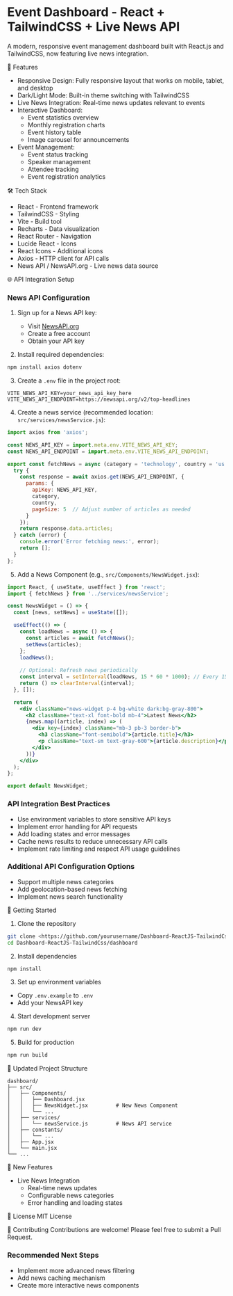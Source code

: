 # Event Dashboard - React + TailwindCSS + Live News API

A modern, responsive event management dashboard built with React.js and TailwindCSS, now featuring live news integration.

🚀 Features

- Responsive Design: Fully responsive layout that works on mobile, tablet, and desktop
- Dark/Light Mode: Built-in theme switching with TailwindCSS
- Live News Integration: Real-time news updates relevant to events
- Interactive Dashboard:
  - Event statistics overview
  - Monthly registration charts
  - Event history table
  - Image carousel for announcements
- Event Management:
  - Event status tracking
  - Speaker management
  - Attendee tracking
  - Event registration analytics

🛠️ Tech Stack

- React - Frontend framework
- TailwindCSS - Styling
- Vite - Build tool
- Recharts - Data visualization
- React Router - Navigation
- Lucide React - Icons
- React Icons - Additional icons
- Axios - HTTP client for API calls
- News API / NewsAPI.org - Live news data source

🌐 API Integration Setup

### News API Configuration

1. Sign up for a News API key:
   - Visit [NewsAPI.org](https://newsapi.org/)
   - Create a free account
   - Obtain your API key

2. Install required dependencies:

```bash
npm install axios dotenv
```

3. Create a `.env` file in the project root:

```
VITE_NEWS_API_KEY=your_news_api_key_here
VITE_NEWS_API_ENDPOINT=https://newsapi.org/v2/top-headlines
```

4. Create a news service (recommended location: `src/services/newsService.js`):

```javascript
import axios from 'axios';

const NEWS_API_KEY = import.meta.env.VITE_NEWS_API_KEY;
const NEWS_API_ENDPOINT = import.meta.env.VITE_NEWS_API_ENDPOINT;

export const fetchNews = async (category = 'technology', country = 'us') => {
  try {
    const response = await axios.get(NEWS_API_ENDPOINT, {
      params: {
        apiKey: NEWS_API_KEY,
        category,
        country,
        pageSize: 5  // Adjust number of articles as needed
      }
    });
    return response.data.articles;
  } catch (error) {
    console.error('Error fetching news:', error);
    return [];
  }
};
```

5. Add a News Component (e.g., `src/Components/NewsWidget.jsx`):

```jsx
import React, { useState, useEffect } from 'react';
import { fetchNews } from '../services/newsService';

const NewsWidget = () => {
  const [news, setNews] = useState([]);

  useEffect(() => {
    const loadNews = async () => {
      const articles = await fetchNews();
      setNews(articles);
    };
    loadNews();
    
    // Optional: Refresh news periodically
    const interval = setInterval(loadNews, 15 * 60 * 1000); // Every 15 minutes
    return () => clearInterval(interval);
  }, []);

  return (
    <div className="news-widget p-4 bg-white dark:bg-gray-800">
      <h2 className="text-xl font-bold mb-4">Latest News</h2>
      {news.map((article, index) => (
        <div key={index} className="mb-3 pb-3 border-b">
          <h3 className="font-semibold">{article.title}</h3>
          <p className="text-sm text-gray-600">{article.description}</p>
        </div>
      ))}
    </div>
  );
};

export default NewsWidget;
```

### API Integration Best Practices

- Use environment variables to store sensitive API keys
- Implement error handling for API requests
- Add loading states and error messages
- Cache news results to reduce unnecessary API calls
- Implement rate limiting and respect API usage guidelines

### Additional API Configuration Options

- Support multiple news categories
- Add geolocation-based news fetching
- Implement news search functionality

🚦 Getting Started

1. Clone the repository

```bash
git clone <https://github.com/yourusername/Dashboard-ReactJS-TailwindCss.git
cd Dashboard-ReactJS-TailwindCss/dashboard
```

2. Install dependencies

```bash
npm install
```

3. Set up environment variables

- Copy `.env.example` to `.env`
- Add your NewsAPI key

4. Start development server

```bash
npm run dev
```

5. Build for production

```bash
npm run build
```

📁 Updated Project Structure

```
dashboard/
├── src/
│   ├── Components/
│   │   ├── Dashboard.jsx
│   │   ├── NewsWidget.jsx         # New News Component
│   │   └── ...
│   ├── services/
│   │   └── newsService.js         # News API service
│   ├── constants/
│   │   └── ...
│   ├── App.jsx
│   └── main.jsx
└── ...
```

🎨 New Features

- Live News Integration
  - Real-time news updates
  - Configurable news categories
  - Error handling and loading states

📄 License
MIT License

🤝 Contributing
Contributions are welcome! Please feel free to submit a Pull Request.

### Recommended Next Steps

- Implement more advanced news filtering
- Add news caching mechanism
- Create more interactive news components

```
